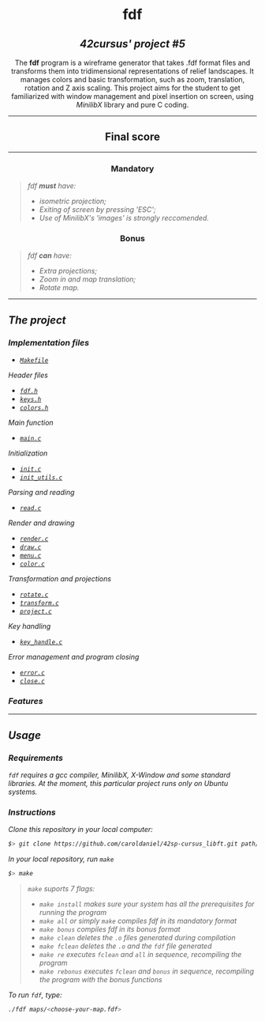 <h1 align=center>
	<b>fdf</b>
</h1>

<h2 align=center>
	 <i>42cursus' project #5</i>
</h2>

<p align=center>
	The <b>fdf</b> program is a wireframe generator that takes .fdf format files and transforms them into tridimensional representations of relief landscapes. It manages colors and basic transformation, such as zoom, translation, rotation and Z axis scaling. This project aims for the student to get familiarized with window management and pixel insertion on screen, using <i>MinilibX</i> library and pure C coding.  

---
<div align=center>
<h2>
	Final score
</h2>

</div>

---

<h3 align=center>
Mandatory
</h3>

> <i> fdf <b>must</b> have: 
> - isometric projection;
> - Exiting of screen by pressing 'ESC';
> - Use of MinilibX's 'images' is strongly reccomended.</i>

<h3 align=center>
Bonus
</h3>

> <i> fdf <b>can</b> have: 
> - Extra projections; 
> - Zoom in and map translation;
> - Rotate map.<i>

---

<h2>
The project
</h2>

### Implementation files
	
- [`Makefile`](Makefile)

Header files
- [`fdf.h`](include/fdf.h)
- [`keys.h`](include/keys.h)
- [`colors.h`](include/colors.h)

Main function	
- [`main.c`](srcs/main.c)

Initialization
- [`init.c`](srcs/init.c)
- [`init_utils.c`](srcs/init_utils.c)

Parsing and reading
- [`read.c`](srcs/read.c)

Render and drawing
- [`render.c`](srcs/render.c)
- [`draw.c`](srcs/draw.c)
- [`menu.c`](srcs/menu.c)
- [`color.c`](srcs/color.c)

Transformation and projections
- [`rotate.c`](srcs/rotate.c)
- [`transform.c`](srcs/transform.c)
- [`project.c`](srcs/project.c)

Key handling
- [`key_handle.c`](srcs/key_handle.c)

Error management and program closing
- [`error.c`](srcs/error.c)
- [`close.c`](srcs/close.c)

### Features

---
<h2>
Usage
</h2>

### Requirements
`fdf` requires a *gcc* compiler, MinilibX, X-Window and some standard libraries. At the moment, this particular project runs only on Ubuntu systems. 

### Instructions

Clone this repository in your local computer:

```sh
$> git clone https://github.com/caroldaniel/42sp-cursus_libft.git path/to/fdf
```

In your local repository, run `make`

```sh
$> make 
```

> `make` suports 7 flags:
> - `make install` makes sure your system has all the prerequisites for running the program
> - `make all` or simply `make` compiles fdf in its mandatory format
> - `make bonus` compiles fdf in its bonus format
> - `make clean` deletes the `.o` files generated during compilation
> - `make fclean` deletes the `.o` and the `fdf` file generated
> - `make re` executes `fclean` and `all` in sequence, recompiling the program
> - `make rebonus` executes `fclean` and `bonus` in sequence, recompiling the program with the bonus functions

To run `fdf`, type:
```sh
./fdf maps/<choose-your-map.fdf>
```
